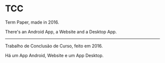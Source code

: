 # TCC
Term Paper, made in 2016.

There's an Android App, a Website and a Desktop App.

------------------------------

Trabalho de Conclusão de Curso, feito em 2016.

Há um App Android, Website e um App Desktop.
